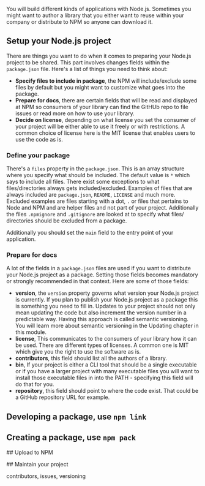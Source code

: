You will build different kinds of applications with Node.js. Sometimes you might want to author a library that you either want to reuse within your company or distribute to NPM so anyone can download it.

## Setup your Node.js project

There are things you want to do when it comes to preparing your Node.js project to be shared. This part involves changes fields within the `package.json` file. Here's a list of things you need to think about:

- **Specify files to include in package**,  the NPM will include/exclude some files by default but you might want to customize what goes into the package.
- **Prepare for docs**, there are certain fields that will be read and displayed at NPM so consumers of your library can find the GitHUb repo to file issues or read more on how to use your library.
- **Decide on license**, depending on what license you set the consumer of your project will be either able to use it freely or with restrictions. A common choice of license here is the MIT license that enables users to use the code as is.

### Define your package

There's a `files` property in the `package.json`. This is an array structure where you specify what should be included. The default value is `*` which says to include all files. There exist some exceptions to what files/directories always gets included/excluded. Examples of files that are always included are `package.json`, `README`, `LICENSE` and much more. Excluded examples are files starting with a dot, `.` or files that pertains to Node and NPM and are helper files and not part of your project.
Additionally the files `.npmignore` and `.gitignore` are looked at to specify what files/ directories should be excluded from a package.

Additionally you should set the `main` field to the entry point of your application.

### Prepare for docs

A lot of the fields in a `package.json` files are used if you want to distribute your Node.js project as a package. Setting those fields becomes mandatory or strongly recommended in that context. Here are some of those fields:

- **version**, the `version` property governs what version your Node.js project is currently. If you plan to publish your Node.js project as a package this is something you need to fill in. Updates to your project should not only mean updating the code but also increment the version number in a predictable way. Having this approach is called semantic versioning. You will learn more about semantic versioning in the Updating chapter in this module.
- **license**, This communicates to the consumers of your library how it can be used. There are different types of licenses. A common one is MIT which give you the right to use the software as is.
- **contributors**, this field should list all the authors of a library.
- **bin**, If your project is either a CLI tool that should be a single executable or if you have a larger project with many executable files you will want to install those executable files in into the PATH - specifying this field will do that for you.
- **repository**, this field should point to where the code exist. That could be a GitHub repository URL for example.

## Developing a package, use `npm link`

## Creating a package, use `npm pack`

## Upload to NPM

## Maintain your project

contributors, issues, versioning

